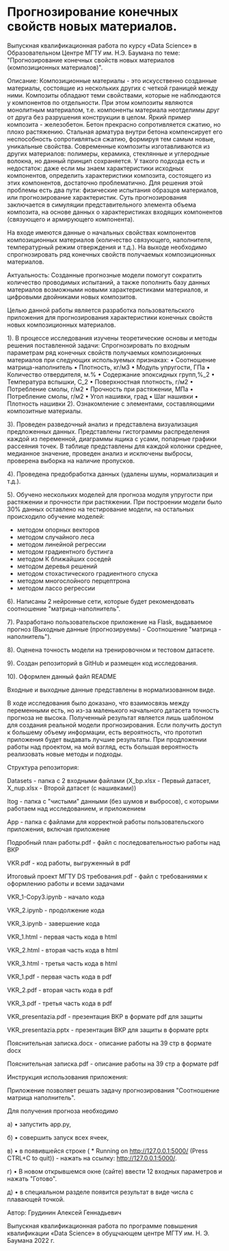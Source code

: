 # Прогнозирование конечных свойств новых материалов.

  Выпускная квалификационная работа по курсу «Data Science» 
  в Образовательном Центре МГТУ им. Н.Э. Баумана по теме: 
"Прогнозирование конечных свойств новых материалов (композиционных материалов)".

Описание: 
Композиционные материалы - это искусственно созданные материалы, состоящие из нескольких других с четкой границей между ними. Композиты обладают теми свойствами, которые не наблюдаются у компонентов по отдельности. При этом композиты являются монолитным материалом, т.е. компоненты материала неотделимы друг от друга без разрушения конструкции в целом. Яркий пример композита - железобетон. Бетон прекрасно сопротивляется сжатию, но плохо растяжению. Стальная арматура внутри бетона компенсирует его неспособность сопротивляться сжатию, формируя тем самым новые, уникальные свойства. Современные композиты изготавливаются из других материалов: полимеры, керамика, стеклянные и углеродные волокна, но данный принцип сохраняется. У такого подхода есть и недостаток: даже если мы знаем характеристики исходных компонентов, определить характеристики композита, состоящего из этих компонентов, достаточно проблематично. Для решения этой проблемы есть два пути: физические испытания образцов материалов, или прогнозирование характеристик. Суть прогнозирования заключается в симуляции представительного элемента объема композита, на основе данных о характеристиках входящих компонентов (связующего и армирующего компонента).

На входе имеются данные о начальных свойствах компонентов композиционных материалов (количество связующего, наполнителя, температурный режим отверждения и т.д.). На выходе необходимо спрогнозировать ряд конечных свойств получаемых композиционных материалов.

Актуальность: Созданные прогнозные модели помогут сократить количество проводимых испытаний, а также пополнить базу данных материалов возможными новыми характеристиками материалов, и цифровыми двойниками новых композитов.

Целью данной работы является разработка пользовательского приложения для прогнозирования характеристики конечных свойств новых композиционных материалов.

1).	В процессе исследования изучены теоретические основы и методы решения поставленной задачи: 
Спрогнозировать по входным параметрам ряд конечных свойств получаемых композиционных материалов при следующих используемых признаках: 
    •	Соотношение матрица-наполнитель
    •	Плотность, кг/м3
    •	Модуль упругости, ГПа
    •	Количество отвердителя, м.%
    •	Содержание эпоксидных групп,%_2
    •	Температура вспышки, С_2
    •	Поверхностная плотность, г/м2
    •	Потребление смолы, г/м2
    •	Прочность при растяжении, МПа
    •	Потребление смолы, г/м2
    •	Угол нашивки, град
    •	Шаг нашивки
    •	Плотность нашивки
2).	Ознакомление с элементами, составляющими композитные материалы.

3).	Проведен разведочный анализ и представлена визуализация предложенных данных. Представлены гистограммы распределения каждой из переменной, диаграммы ящика с усами, попарные графики рассеяния точек. В таблице представлены для каждой колонки среднее, медианное значение, проведен анализ и исключены выбросы, проверена выборка на наличие пропусков.

4).	Проведена предобработка данных (удалены шумы, нормализация и т.д.).

5).	Обучено нескольких моделей для прогноза модуля упругости при растяжении и прочности при растяжении. При построении модели было 30% данных оставлено на тестирование модели, на остальных происходило обучение моделей:
* методом опорных векторов
* методом случайного леса
* методом линейной регрессии
* методом градиентного бустинга
* методом К ближайших соседей
* методом деревья решений
* методом стохастического градиентного спуска
* методом многослойного перцептрона
* методом лассо регрессии

6).	Написаны 2 нейронные сети, которые будет рекомендовать соотношение "матрица-наполнитель".

7).	Разработано пользовательское приложение на Flask, выдаваемое прогноз (Выходные данные (прогнозируемы) - Соотношение "матрица - наполнитель").

8).	Оценена точность модели на тренировочном и тестовом датасете.

9).	Создан репозиторий в GitHub и размещен код исследования.

10). Оформлен данный файл README

Входные и выходные данные представлены в нормализованном виде.

В ходе исследования было доказано, что взаимосвязь между переменными есть, но из-за маленького начального датасета точность прогноза не высока. Полученный результат является лишь шаблоном для создания реальной модели прогнозирования. Если получить доступ к большему объему информации, есть вероятность, что прототип приложения будет выдавать лучшие результаты. При продложении работы над проектом, на мой взгляд, есть большая вероятность реализовать новые методы и подходы.

Структура репозитория:

Datasets - папка с 2 входными файлами (X_bp.xlsx - Первый датасет, X_nup.xlsx - Второй датасет (с нашивками))

Itog - папка с "чистыми" данными (без шумов и выбросов), с которыми работаем над исследованием, и приложением

App - папка с файлами для корректной работы пользовательского приложения, включая приложение

Подробный план работы.pdf - файл с последовательностью работы над ВКР

VKR.pdf - код работы, выгруженный в pdf

Итоговый проект МГТУ DS требования.pdf - файл с требованиями к оформлению работы и всеми задачами

VKR_1-Copy3.ipynb - начало кода

VKR_2.ipynb - продолжение кода

VKR_3.ipynb - завершение кода

VKR_1.html - первая часть кода в html

VKR_2.html - вторая часть кода в html

VKR_3.html - третья часть кода в html

VKR_1.pdf - первая часть кода в pdf

VKR_2.pdf - вторая часть кода в pdf

VKR_3.pdf - третья часть кода в pdf

VKR_presentazia.pdf - презентация ВКР  в формате pdf для защиты

VKR_presentazia.pptx - презентация ВКР для защиты в формате pptx

Пояснительная записка.docx - описание работы на 39 стр в формате docx

Пояснительная записка.pdf - описание работы на 39 стр а формате pdf

Инструкция использования приложения:

Приложение позволяет решать задачу прогнозирования "Соотношение матрица наполнитель".

Для получения прогноза необходимо

а)     •	запустить app.py,

б)     •	совершить запуск всех ячеек,

в)     •	в появившейся строке ( * Running on http://127.0.0.1:5000/ (Press CTRL+C to quit)) - нажать на ссылку: http://127.0.0.1:5000/.

г)     •	В новом открывшемся окне (сайте) ввести 12 входных параметров и нажать "Готово".

д)     •	в специальном разделе появится результат в виде числа с плавающей точкой.

Автор: Грудинин Алексей Геннадьевич

Выпускная квалификационная работа по программе повышения квалификации «Data Science» в обущчающем центре МГТУ им. Н. Э. Баумана
2022 г. 
